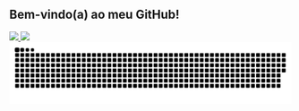 ## Bem-vindo(a) ao meu GitHub!

<div style="display: inline-block">
  <a href="https://github.com/rafaballerini">
   <img height="160px" src="https://github-readme-stats.vercel.app/api?username=natali-schers&show_icons=true&theme=dracula&include_all_commits=true&count_private=true"/>
   <img height="160px"  src="https://github-readme-stats.vercel.app/api/top-langs/?username=natali-schers&layout=compact&langs_count=7&theme=dracula"/>
</div

 ![Snake animation](https://github.com/natali-schers/natali-schers/blob/output/github-contribution-grid-snake.svg)
